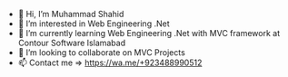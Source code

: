- 👋 Hi, I’m Muhammad Shahid
- 👀 I’m interested in Web Engineering .Net
- 🌱 I’m currently learning Web Engineering .Net with MVC framework at Contour Software Islamabad
- 💞️ I’m looking to collaborate on MVC Projects
- 📫 Contact me => https://wa.me/+923488990512

<!---
Imshahid1997/Imshahid1997 is a ✨ special ✨ repository because its `README.md` (this file) appears on your GitHub profile.
You can click the Preview link to take a look at your changes.
--->
